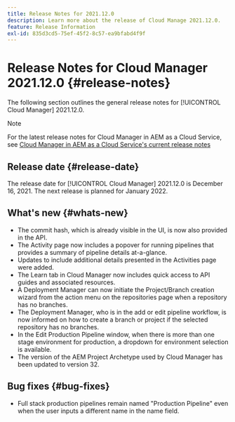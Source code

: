 ```yaml
---
title: Release Notes for 2021.12.0
description: Learn more about the release of Cloud Manage 2021.12.0.
feature: Release Information
exl-id: 835d3cd5-75ef-45f2-8c57-ea9bfabd4f9f
---
```

# Release Notes for Cloud Manager 2021.12.0 {#release-notes}

The following section outlines the general release notes for [!UICONTROL Cloud Manager] 2021.12.0.

>[!NOTE]
>
>For the latest release notes for Cloud Manager in AEM as a Cloud Service, see [Cloud Manager in AEM as a Cloud Service's current release notes](https://experienceleague.adobe.com/en/docs/experience-manager-cloud-service/content/release-notes/cloud-manager/current)

## Release date {#release-date}

The release date for [!UICONTROL Cloud Manager] 2021.12.0 is December 16, 2021. The next release is planned for January 2022.

## What's new {#whats-new}

* The commit hash, which is already visible in the UI, is now also provided in the API.
* The Activity page now includes a popover for running pipelines that provides a summary of pipeline details at-a-glance.
* Updates to include additional details presented in the Activities page were added.
* The Learn tab in Cloud Manager now includes quick access to API guides and associated resources.
* A Deployment Manager can now initiate the Project/Branch creation wizard from the action menu on the repositories page when a repository has no branches.
* The Deployment Manager, who is in the add or edit pipeline workflow, is now informed on how to create a branch or project if the selected repository has no branches.
* In the Edit Production Pipeline window, when there is more than one stage environment for production, a dropdown for environment selection is available.
* The version of the AEM Project Archetype used by Cloud Manager has been updated to version 32.

## Bug fixes {#bug-fixes}

* Full stack production pipelines remain named "Production Pipeline" even when the user inputs a different name in the name field.
